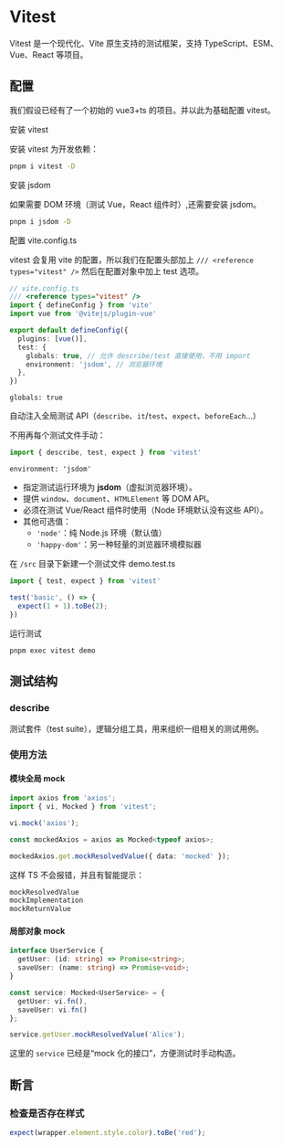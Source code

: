 # Vitest

Vitest 是一个现代化、Vite 原生支持的测试框架，支持 TypeScript、ESM、Vue、React 等项目。

## 配置

我们假设已经有了一个初始的 vue3+ts 的项目。并以此为基础配置 vitest。

安装 vitest

安装 vitest 为开发依赖：

```bash
pnpm i vitest -D
```

安装 jsdom

如果需要 DOM 环境（测试 Vue，React 组件时）,还需要安装 jsdom。

```bash
pnpm i jsdom -D
```

配置 vite.config.ts

vitest 会复用 vite 的配置，所以我们在配置头部加上 `/// <reference types="vitest" />` 然后在配置对象中加上 test 选项。

```ts
// vite.config.ts
/// <reference types="vitest" />
import { defineConfig } from 'vite'
import vue from '@vitejs/plugin-vue'

export default defineConfig({
  plugins: [vue()],
  test: {
    globals: true, // 允许 describe/test 直接使用，不用 import
    environment: 'jsdom', // 浏览器环境
  },
})
```

`globals: true`

自动注入全局测试 API（`describe`、`it`/`test`、`expect`、`beforeEach`...）

不用再每个测试文件手动：

```ts
import { describe, test, expect } from 'vitest'
```

`environment: 'jsdom'`

* 指定测试运行环境为 **jsdom**（虚拟浏览器环境）。
* 提供 `window`、`document`、`HTMLElement` 等 DOM API。
* 必须在测试 Vue/React 组件时使用（Node 环境默认没有这些 API）。
* 其他可选值：
  * `'node'`：纯 Node.js 环境（默认值）
  * `'happy-dom'`：另一种轻量的浏览器环境模拟器

在 `/src` 目录下新建一个测试文件 demo.test.ts

```ts
import { test, expect } from 'vitest'

test('basic', () => {
  expect(1 + 1).toBe(2);
})
```

运行测试

```bash
pnpm exec vitest demo
```

## 测试结构

### describe

测试套件（test suite），逻辑分组工具，用来组织一组相关的测试用例。

### 使用方法

#### 模块全局 mock

```ts
import axios from 'axios';
import { vi, Mocked } from 'vitest';

vi.mock('axios');

const mockedAxios = axios as Mocked<typeof axios>;

mockedAxios.get.mockResolvedValue({ data: 'mocked' });
```

这样 TS 不会报错，并且有智能提示：

```ts
mockResolvedValue
mockImplementation
mockReturnValue
```

#### 局部对象 mock

```ts
interface UserService {
  getUser: (id: string) => Promise<string>;
  saveUser: (name: string) => Promise<void>;
}

const service: Mocked<UserService> = {
  getUser: vi.fn(),
  saveUser: vi.fn()
};

service.getUser.mockResolvedValue('Alice');
```

这里的 `service` 已经是“mock 化的接口”，方便测试时手动构造。

## 断言

### 检查是否存在样式

```ts
expect(wrapper.element.style.color).toBe('red');
```
